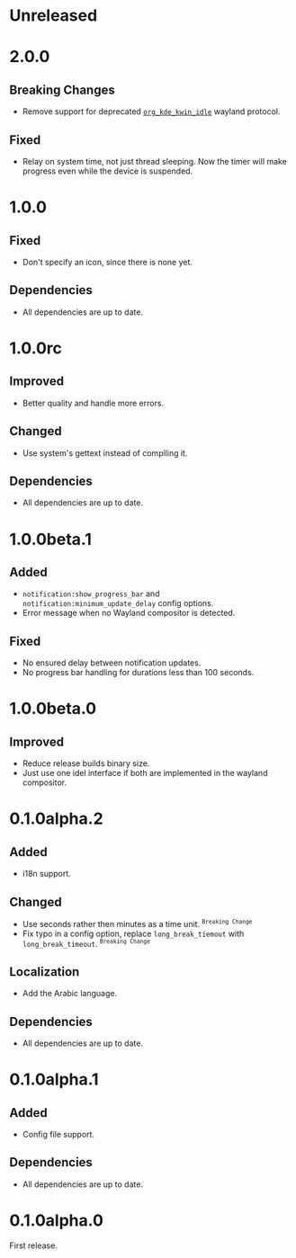 # Unreleased

# 2.0.0

## Breaking Changes

- Remove support for deprecated [`org_kde_kwin_idle`](https://wayland.app/protocols/kde-idle) wayland protocol.

## Fixed

- Relay on system time, not just thread sleeping. Now the timer will make progress even while the device is suspended.

# 1.0.0

## Fixed

- Don't specify an icon, since there is none yet.

## Dependencies

- All dependencies are up to date.

# 1.0.0rc

## Improved

- Better quality and handle more errors.

## Changed

- Use system's gettext instead of compiling it.

## Dependencies

- All dependencies are up to date.

# 1.0.0beta.1

## Added

- `notification:show_progress_bar` and `notification:minimum_update_delay` config options.
- Error message when no Wayland compositor is detected.

## Fixed

- No ensured delay between notification updates.
- No progress bar handling for durations less than 100 seconds.

# 1.0.0beta.0

## Improved

- Reduce release builds binary size.
- Just use one idel interface if both are implemented in the wayland compositor.

# 0.1.0alpha.2

## Added

- i18n support.

## Changed

- Use seconds rather then minutes as a time unit. <sup>`Breaking Change`</sup>
- Fix typo in a config option, replace `long_break_tiemout` with `long_break_timeout`. <sup>`Breaking Change`</sup>

## Localization

- Add the Arabic language.

## Dependencies

- All dependencies are up to date.

# 0.1.0alpha.1

## Added

- Config file support.

## Dependencies

- All dependencies are up to date.

# 0.1.0alpha.0

First release.
